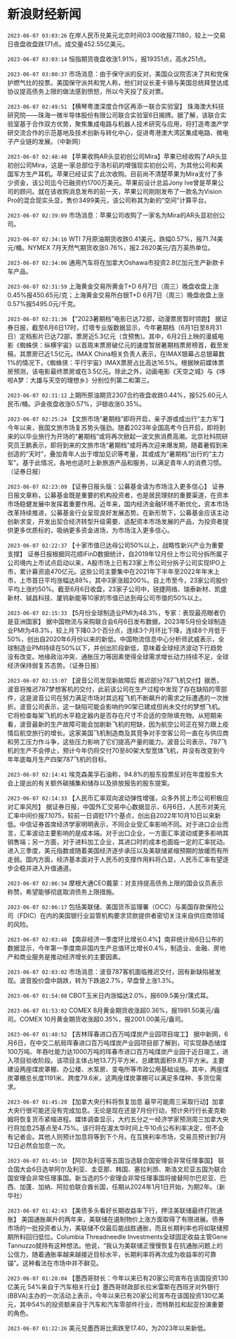 # 新浪财经新闻
`2023-06-07 03:03:26` 在岸人民币兑美元北京时间03:00收报7.1180，较上一交易日夜盘收盘跌171点。成交量452.55亿美元。

`2023-06-07 03:03:14` 恒指期货夜盘收涨1.91%，报19351点，高水251点。

`2023-06-07 03:00:37` 市场消息：由于保守派的反对，美国众议院否决了共和党保护燃气灶的投票。美国保守派共和党人称，他们对议长麦卡锡与美国总统拜登达成协议提高债务上限的做法感到愤怒，所以今天投了反对票。

`2023-06-07 02:49:51` 【横琴粤澳深度合作区再添一联合实验室】 珠海澳大科技研究院——珠海一微半导体股份有限公司联合实验室6日揭牌。据了解，该联合实验室基于合作双方优势，聚焦集成电路与机器人技术研究与应用，将打造粤澳产学研交流合作的示范基地及技术创新与转化中心，促进粤港澳大湾区集成电路、微电子产业链的发展。（中新网）

`2023-06-07 02:48:48` 【苹果收购AR头显初创公司Mira】苹果已经收购了AR头显初创公司Mira，这是一家总部位于洛杉矶的增强现实初创公司，为其他公司和美国军方生产耳机。苹果已经证实了此次收购。目前尚不清楚苹果为Mira支付了多少资金，该公司迄今已融资约1700万美元。苹果前设计总监Jony Ive曾是苹果公司的顾问。就在该收购消息发布的前一天，苹果公司刚刚发布了一款名为Vision Pro的混合现实头显，售价3499美元，该公司称其为新的“空间”计算平台。

`2023-06-07 02:39:09` 市场消息：苹果公司收购了一家名为Mira的AR头显初创公司。

`2023-06-07 02:34:16` WTI 7月原油期货收跌0.41美元，跌幅0.57%，报71.74美元/桶。NYMEX 7月天然气期货收涨0.76%，报2.2620美元/百万英热单位。

`2023-06-07 02:34:06` 通用汽车将在加拿大Oshawa市投资2.8亿加元生产新款卡车产品。

`2023-06-07 02:31:59` 上海黄金交易所黄金T+D 6月7日（周三）晚盘收盘上涨0.45%报450.65元/克；上海黄金交易所白银T+D 6月7日（周三）晚盘收盘上涨0.57%报5495.0元/千克。

`2023-06-07 02:31:36` 【“2023暑期档”电影已达72部，动漫票房暂时领跑】 据证券日报，截至6月6日17时，灯塔专业版数据显示，今年暑期档（6月1日至8月31日）定档影片已达72部，票房近5.3亿元（含预售)。其中，6月2日上映的漫威电影《蜘蛛侠：纵横宇宙》以首周末票房破亿元的速度暂居暑期档票房榜首，截至发稿，其票房已近1.5亿元。IMAX China相关负责人表示，在IMAX银幕占总银幕数1%的情况下，《蜘蛛侠：平行宇宙》IMAX票房占比高达16.5%。根据映前媒体票房预测，该电影最终票房或在3.5亿元。除此之外，动画电影《天空之城》与《哆啦A梦：大雄与天空的理想乡》分别位列第二和第三。

`2023-06-07 02:31:12` 上期所原油期货2307合约夜盘收跌0.44%，报525.60元人民币/桶。沪金夜盘收涨0.57%，沪银收涨0.35%。

`2023-06-07 02:25:24` 【文旅市场“暑期档”即将开启，亲子游或成出行“主力军”】 今年以来，我国文旅市场复苏势头强劲。随着2023年全国高考今日开启，即将到来的以毕业旅行为开场的“暑期档”或将再次掀起一波文旅消费高潮。北京社科院研究员王鹏表示，即将到来的文旅市场“暑期档”或将再次迎来爆发期，随着暑假到来创造的“天时”，叠加青年人出于增加见识等考量，其或成为“暑期档”出行的“主力军”。基于此情况，各地也适时上新旅游产品和服务，以满足青年人的消费习惯。（证券日报）

`2023-06-07 02:23:09` 【证券日报头版：公募基金请为市场注入更多信心】 证券日报文章称，公募基金既是重要的机构投资者，也是居民理财的重要渠道，在资本市场稳健发展中发挥着重要作用。近年来，国内经济金融环境不断优化，资本市场改革持续推进，公募基金行业呈现良好发展态势。在新形势下，公募基金应该主动创新求变，开发出契合经济转型升级需要、适配资本市场发展的产品，为投资者提供更多优质标的，吸纳更多资金进场，为市场注入更多信心。

`2023-06-07 02:22:37` 【十家市值已达母公司50%以上，战略性新兴产业为重要支撑】 证券日报根据同花顺iFinD数据统计，自2019年12月份上市公司分拆所属子公司境内上市试点启动以来，A股市场上已有23家上市公司分拆子公司实现IPO上市，累计募资逾470亿元。这些公司主要集中在2021年下半年至2022年年末上市，上市首日平均涨幅达88%，其中3家涨超200%。自上市至今，23家公司股价平均上涨约50%。截至6月6日收盘，23家子公司中，锐捷网络、瑞泰新材、凯盛新材、铖昌科技、厦钨新能等10家的市值已达到母公司市值的50%以上。

`2023-06-07 02:15:33` 【5月份全球制造业PMI为48.3%，专家：表现最亮眼者仍是亚洲国家】 据中国物流与采购联合会6月6日发布数据，2023年5月份全球制造业PMI为48.3%，较上月下降0.3个百分点，连续3个月环比下降，连续8个月低于50%，创出自2020年6月份以来的新低。中国物流信息中心分析师武威表示，全球制造业PMI持续在50%以下，并创出阶段新低，意味着全球经济波动下行趋势没有改变。地缘政治冲突、通胀压力等因素使得全球需求增长动力持续不足，全球经济保持弱复苏态势。（证券日报）

`2023-06-07 02:15:07` 【波音公司发现新故障后 推迟部分787飞机交付】据悉，波音将推迟787梦想客机的交付，此前该公司在生产过程中发现了存在缺陷的零部件，这是波音公司在努力满足市场对其远程飞机不断飙升的需求之际遭遇的一次挫折。波音公司表示，这一缺陷可能会影响约90架已建成但尚未交付的梦想飞机。它将检查每架飞机的水平稳定器内是否存在尺寸不合适的空隙填充物。从短期来看，波音最新的生产故障可能会加剧新飞机的短缺，因为航空公司正在努力跟上疫情后航空旅行的增长。这家美国飞机制造商及其竞争对手空客公司一直在与供应商和劳工压力作斗争，这些压力影响了它们提高产量的能力。波音公司表示，787飞机的生产不会停止，预计今年仍将交付70至80架大型宽体飞机，并没有改变到今年年底每月生产四架787飞机的目标。

`2023-06-07 02:14:41` 埃克森美孚石油称，94.8%的股东投票反对在年度股东大会上提出的有关额外碳捕集和储存以及排放报告的股东提案。

`2023-06-07 02:14:33` 【人民币汇率双向波动弹性增强，众多外贸上市公司积极应对汇率风险】 据证券日报，中国外汇交易中心数据显示，6月6日，人民币对美元汇率中间价报7.1075，较前一日调贬171个基点，创出自2022年10月10日以来新低。中信证券首席经济学家明明表示，不同企业受汇率影响不同。对于进口企业而言，汇率波动主要影响的是成本端。对于出口企业，一方面汇率波动或更多影响其销售端；另一方面，对于进料加工企业，其进口时的成本也面临一定的汇率扰动。进入三季度，美元指数或随着美国经济逐步承压以及美联储紧缩预期的放缓而有所走弱。国内方面，经济基本面对于人民币的支撑作用料将凸显，人民币汇率有望逐步企稳并进入升值通道。

`2023-06-07 02:06:34` 摩根大通CEO戴蒙：对支持提高债务上限的国会议员表示称赞。希望能够彻底取消债务上限措施。

`2023-06-07 02:06:17` 包括美联储、美国货币监理署（OCC）与美国存款保险公司（FDIC）在内的美国银行业监管机构要求贷款提供者密切关注来自供应商领域的风险。

`2023-06-07 02:03:40` 【南非经济一季度环比增长0.4%】南非统计局6日公布的数据显示，今年第一季度南非国内生产总值环比增长0.4%，制造业、金融、房地产和商业服务是推动经济增长的主要因素。

`2023-06-07 02:03:02` 市场消息：波音787客机面临推迟交付，因有新缺陷被发现。波音股价盘中跳跌，转为下跌逾2.7%，早盘曾上涨1.3%。

`2023-06-07 01:54:08` CBOT玉米日内涨幅达2.0%，报609.5美分/蒲式耳。

`2023-06-07 01:53:02` COMEX 8月黄金期货收涨超0.36%，报1981.50美元/盎司。COMEX 10月黄金期货收涨超0.35%，报2001.00美元/盎司。

`2023-06-07 01:48:52` 【吉林珲春进口百万吨煤炭产业园项目竣工】 据中新网，6月6日，在中交二航局珲春进口百万吨煤炭产业园项目部了解到，可实现静态储煤100万吨、年吞吐能力达1000万吨的珲春市进口百万吨煤炭产业园于近日竣工，进入项目验收阶段。该项目主体占地13.7万平方米，总建筑面积9.8万平方米。主要建设两座煤炭罩棚、办公楼、水泵房、变电所等市政公用基础设施。其中，两座煤炭罩棚总长度1191米、跨度79.6米，这两座煤炭罩棚可以满足多煤种、多货位需求。

`2023-06-07 01:45:20` 【加拿大央行料将恢复加息 最早可能周三采取行动】加拿大央行很可能还没有完成加息。无论是现在还是7月份行动，预计央行行长麦克勒姆将恢复货币紧缩进程。媒体调查显示，大约五分之一经济学家预测周三加拿大央行将加息25基点至4.75%。该行将在渥太华时间上午10点公布利率决定，但不会有记者会。其他人则预计加息将等到下个月。在互换利率市场，交易员预计到7月12日必然会加息一次。

`2023-06-07 01:45:10` 【阿尔及利亚等五国当选联合国安理会非常任理事国】 联合国大会6日选举阿尔及利亚、圭亚那、韩国、塞拉利昂、斯洛文尼亚五国为联合国安理会非常任理事国。新当选的5个安理会非常任理事国将接替阿尔巴尼亚、巴西、加蓬、加纳、阿拉伯联合酋长国，任期从2024年1月1日开始，为期2年。（新华社）

`2023-06-07 01:42:43` 【美债多头看好长期收益率下行，押注美联储最终打败通胀】 美国通胀飙升的两年来，美联储在遏制物价上涨方面取得了有限进展。债券市场的一批投资者认为，美联储不仅最后能战胜通胀，而且长期利率也将如联储预期所料回归低位。Columbia Threadneedle Investments全球固定收益主管Gene Tannuzzo就持有这种想法。他说，“我认为美联储正慢慢恢复在抗通胀问题上的公信力，随着通胀率越来越接近目标水平，长期利率将再次成为收益率的可靠锚”。这种看法在市场中并不鲜见。

`2023-06-07 01:28:04` 【墨西哥财长：今年以来已有20家公司宣布在该国投资130亿美元 54%来自于汽车相关行业】墨西哥财政部长拉米雷斯在西班牙对外银行(BBVA)主办的一次活动上表示，今年以来已有20家公司宣布在该国投资130亿美元，其中54%的投资额来自于汽车和汽车零部件行业，而特斯拉和起亚扮演重要的角色。

`2023-06-07 01:22:26` 美元兑墨西哥比索跌至17.40，为2023年以来新低。

